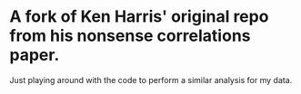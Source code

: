 # A fork of Ken Harris' original repo from his nonsense correlations paper. 
Just playing around with the code to perform a similar analysis for my data.
